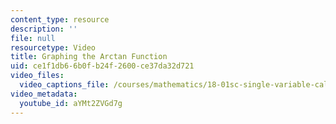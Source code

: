 ```yaml
---
content_type: resource
description: ''
file: null
resourcetype: Video
title: Graphing the Arctan Function
uid: ce1f1db6-6b0f-b24f-2600-ce37da32d721
video_files:
  video_captions_file: /courses/mathematics/18-01sc-single-variable-calculus-fall-2010/1.-differentiation/part-b-implicit-differentiation-and-inverse-functions/session-15-implicit-differentiation-and-inverse-functions/graphing-the-arctan-function/21784.vtt
video_metadata:
  youtube_id: aYMt2ZVGd7g
---
```


